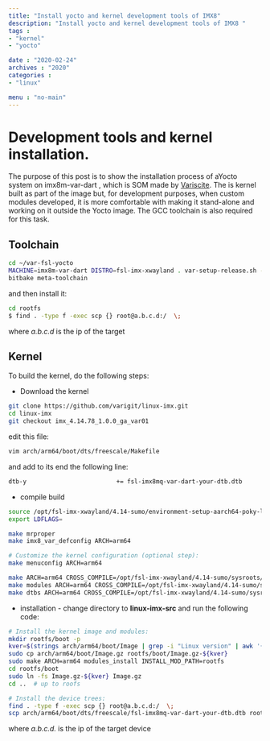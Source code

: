 ```yaml
---
title: "Install yocto and kernel development tools of IMX8"
description: "Install yocto and kernel development tools of IMX8 "
tags : 
- "kernel"
- "yocto"

date : "2020-02-24"
archives : "2020"
categories : 
- "linux"

menu : "no-main"
---
```


# Development tools and kernel installation.
The purpose of this post is to show the installation process of aYocto system on imx8m-var-dart , which is SOM made by [Variscite](http://variwiki.com/index.php?title=Main_Page).  The is kernel built as part of the image but, for development purposes, when custom modules developed, it is more comfortable with making it stand-alone and working on it outside the Yocto image. The GCC toolchain is also required for this task. 

## Toolchain
```bash
cd ~/var-fsl-yocto
MACHINE=imx8m-var-dart DISTRO=fsl-imx-xwayland . var-setup-release.sh -b build_xwayland
bitbake meta-toolchain
```

and then install it:
```bash
cd rootfs
$ find . -type f -exec scp {} root@a.b.c.d:/  \;
```
where *a.b.c.d* is the ip of the target

## Kernel
To build the kernel, do the following steps:
* Download the kernel
```bash
git clone https://github.com/varigit/linux-imx.git
cd linux-imx
git checkout imx_4.14.78_1.0.0_ga_var01
```


edit this file:
```bash
vim arch/arm64/boot/dts/freescale/Makefile
```
and add to its end the following line:
```bash
dtb-y                         += fsl-imx8mq-var-dart-your-dtb.dtb
```

* compile build
```bash
source /opt/fsl-imx-xwayland/4.14-sumo/environment-setup-aarch64-poky-linux
export LDFLAGS=
```
```bash
make mrproper 
make imx8_var_defconfig ARCH=arm64
```
```bash
# Customize the kernel configuration (optional step):
make menuconfig ARCH=arm64
```
```bash
make ARCH=arm64 CROSS_COMPILE=/opt/fsl-imx-xwayland/4.14-sumo/sysroots/x86_64-pokysdk-linux/usr/bin/aarch64-poky-linux/aarch64-poky-linux-
make modules ARCH=arm64 CROSS_COMPILE=/opt/fsl-imx-xwayland/4.14-sumo/sysroots/x86_64-pokysdk-linux/usr/bin/aarch64-poky-linux/aarch64-poky-linux-
make dtbs ARCH=arm64 CROSS_COMPILE=/opt/fsl-imx-xwayland/4.14-sumo/sysroots/x86_64-pokysdk-linux/usr/bin/aarch64-poky-linux/aarch64-poky-linux-
```

* installation - change directory to **linux-imx-src** and run the following code:
```bash
# Install the kernel image and modules:
mkdir rootfs/boot -p
kver=$(strings arch/arm64/boot/Image | grep -i "Linux version" | awk '{print $3}')
sudo cp arch/arm64/boot/Image.gz rootfs/boot/Image.gz-${kver}
sudo make ARCH=arm64 modules_install INSTALL_MOD_PATH=rootfs
cd rootfs/boot
sudo ln -fs Image.gz-${kver} Image.gz
cd ..  # up to roofs

# Install the device trees:
find . -type f -exec scp {} root@a.b.c.d:/  \;
scp arch/arm64/boot/dts/freescale/fsl-imx8mq-var-dart-your-dtb.dtb root@a.b.c.d:/boot
```
where *a.b.c.d.* is the ip of the target device



